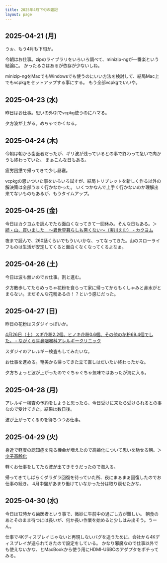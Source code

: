 ```yaml
---
title: 2025年4月下旬の雑記
layout: page
---
```


## 2025-04-21 (月)

うぉ、もう4月も下旬か。

今朝はお仕事。zipのライブラリをいろいろ調べて、minizip-ngが一番楽という結論に。
かったるさはあるが依存が少ないしね。

minizip-ngをMacでもWindowsでも使うのにいい方法を検討して、結局Mac上でもvcpkgをセットアップする事にする。
もう全部vcpkgでいいや。

## 2025-04-23 (水)

昨日はお仕事。思いの外Qtでvcpkg使うのにハマる。

夕方波が上がる。めちゃでかくなる。

## 2025-04-24 (木)

今朝は朝から歯医者だったが、ギリ波が残っているとの事で終わって急いで向かうも終わっていた。
まぁこんな日もある。

疲労困憊で帰ってきて少し昼寝。

vcpkgの思いついた事をいろいろ試すが、結局トリプレットを新しく作る以外の解決策は全部うまく行かなかった。
いくつかなんで上手く行かないのか理解出来てないものもあるが、もうタイムアップ。

## 2025-04-25 (金)

今日はカクヨムを読んでたら面白くなってきて一回休み。そんな日もある。＞[続・山、買いました　～異世界暮らしも悪くない～（実川えむ） - カクヨム](https://kakuyomu.jp/works/16816927861933607881)

夜まで読んで、260話くらいでもういいかな、ってなってきた。山のスローライフものは生活が安定してくると面白くなくなってくるよなぁ。

## 2025-04-26 (土)

今日は波も無いのでお仕事。割と進む。

夕方散歩してたらめっちゃ花粉を食らって家に帰ってからもくしゃみと鼻水がとまらない。まだそんな花粉あるの！？という感じだった。

## 2025-04-27 (日)

昨日の花粉はスダジイっぽいか。

[4月26日（土）スギ花粉2.2個、ヒノキ花粉0.6個、その他の花粉69.4個でした。 - ながくら耳鼻咽喉科アレルギークリニック](https://nagakura-ac.com/blog/4%e6%9c%8826%e6%97%a5%ef%bc%88%e5%9c%9f%ef%bc%89%e3%82%b9%e3%82%ae%e8%8a%b1%e7%b2%892-2%e5%80%8b%e3%80%81%e3%83%92%e3%83%8e%e3%82%ad%e8%8a%b1%e7%b2%890-6%e5%80%8b%e3%80%81%e3%81%9d%e3%81%ae%e4%bb%96)

スダジイのアレルギー検査もしてみたいな。

お仕事を進める。奄美から帰ってきた立て直しはだいたい終わったかな。

夕方ちょっと波が上がったのでぐちゃぐちゃ気味ではあったが海に入る。

## 2025-04-28 (月)

アレルギー検査の予約をしようと思ったら、今日受けに来たら受けられるとの事なので受けてきた。結果は数日後。

波が上がってくるのを待ちつつお仕事。

## 2025-04-29 (火)

身近で軽度の認知症を見る機会が増えたので高齢化について思いを馳せる朝。＞[少子高齢化](https://karino2.github.io/RandomThoughts/%E5%B0%91%E5%AD%90%E9%AB%98%E9%BD%A2%E5%8C%96)

軽くお仕事をしてたら波が出てきそうだったので海入る。

帰ってきてしばらくダラダラ回復を待っていた所、夜にまぁまぁ回復したのでお仕事の続き。
4月中盤があまり働けていなかった分は取り戻せたかな。

## 2025-04-30 (水)

今日は12時から歯医者という事で、微妙に午前中の過ごし方が難しい。
朝食のあとそのまま待つには長いが、何か長い作業を始めると少しはみ出そう。うーん。

仕事で4Kディスプレイじゃないと再現しないバグを追うために、会社から4Kディスプレイが送られてきたので設定をしている。
かなり邪魔なので仕事以外でも使えないかな、とMacBookから使う用にHDMI-USBCのアダプタをポチってみる。